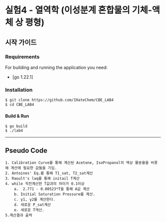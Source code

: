 # 실험4 - 열역학 (이성분계 혼합물의 기체-액체 상 평형)


## 시작 가이드
### Requirements
For building and running the application you need:
- [go 1.22.1]

### Installation
``` bash
$ git clone https://github.com/IHateChem/CBE_LAB4
$ cd CBE_LAB4
```

#### Build & Run
```
$ go build 
$ ./lab4
```
---
## Pseudo Code
```
1. Calibration Curve를 통해 계산된 Acetone, IsoPropanol의 액상 몰분율을 비롯해 계산에 필요한 값들을 기입. 
2. Antoines' Eq.를 통해 T1_sat, T2_sat계산
3. Raoult's laq를 통해 initail T계산
4. while 직전계산한 T값과의 차이가 0.1이상
    a.  2.771 - 0.00523*T을 통해 A값 계산
    b. Initial Saturation Pressure를 계산. 
    c. γ1, γ2를 계산한다. 
    d. 새로운 P_sat계산
    e. 새로운 T게산.
5.계산결과 출력 

```